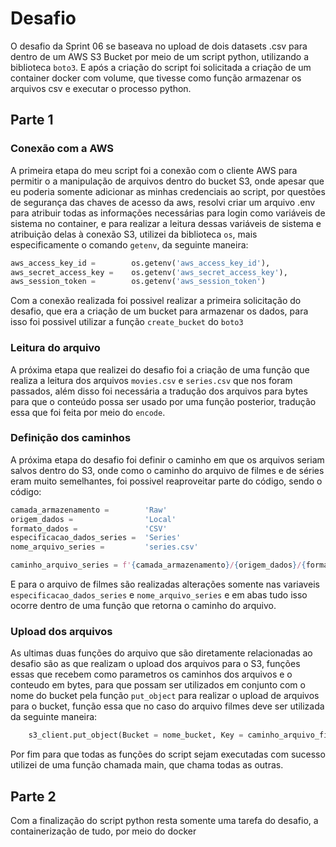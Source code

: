 # Desafio

O desafio da Sprint 06 se baseava no upload de dois datasets .csv para dentro de um AWS S3 Bucket por meio de um script python, utilizando a biblioteca `boto3`. E após a criação do script foi solicitada a criação de um container docker com volume, que tivesse como função armazenar os arquivos csv e executar o processo python.

## Parte 1

### Conexão com a AWS

A primeira etapa do meu script foi a conexão com o cliente AWS para permitir o a manipulação de arquivos dentro do bucket S3, onde apesar que eu poderia somente adicionar as minhas credenciais ao script, por questões de segurança das chaves de acesso da aws, resolvi criar um arquivo .env para atribuir todas as informações necessárias para login como variáveis de sistema no container, e para realizar a leitura dessas variáveis de sistema e atribuição delas à conexão S3, utilizei da biblioteca `os`, mais especificamente o comando `getenv`, da seguinte maneira:

```py
aws_access_key_id =        os.getenv('aws_access_key_id'),
aws_secret_access_key =    os.getenv('aws_secret_access_key'),
aws_session_token =        os.getenv('aws_session_token')
```

Com a conexão realizada foi possivel realizar a primeira solicitação do desafio, que era a criação de um bucket para armazenar os dados, para isso foi possivel utilizar a função `create_bucket` do `boto3`

### Leitura do arquivo

A próxima etapa que realizei do desafio foi a criação de uma função que realiza a leitura dos arquivos `movies.csv` e `series.csv` que nos foram passados, além disso foi necessária a tradução dos arquivos para bytes para que o conteúdo possa ser usado por uma função posterior, tradução essa que foi feita por meio do `encode`.

### Definição dos caminhos

A próxima etapa do desafio foi definir o caminho em que os arquivos seriam salvos dentro do S3, onde como o caminho do arquivo de filmes e de séries eram muito semelhantes, foi possivel reaproveitar parte do código, sendo o código:

```py
camada_armazenamento =        'Raw'
origem_dados =                'Local'
formato_dados =               'CSV'
especificacao_dados_series =  'Series'
nome_arquivo_series =         'series.csv'

caminho_arquivo_series = f'{camada_armazenamento}/{origem_dados}/{formato_dados}/{especificacao_dados_series}/{ano_atual}/{mes_atual}/{dia_atual}/{nome_arquivo_series}'
```

E para o arquivo de filmes são realizadas alterações somente nas variaveis `especificacao_dados_series` e `nome_arquivo_series` e em abas tudo isso ocorre dentro de uma função que retorna o caminho do arquivo.


### Upload dos arquivos

As ultimas duas funções do arquivo que são diretamente relacionadas ao desafio são as que realizam o upload dos arquivos para o S3, funções essas que recebem como parametros os caminhos dos arquivos e o conteudo em bytes, para que possam ser utilizados em conjunto com o nome do bucket pela função `put_object` para realizar o upload de arquivos para o bucket, função essa que no caso do arquivo filmes deve ser utilizada da seguinte maneira:

```py
    s3_client.put_object(Bucket = nome_bucket, Key = caminho_arquivo_filmes, Body = filmes_csv_bytes)
```

Por fim para que todas as funções do script sejam executadas com sucesso utilizei de uma função chamada main, que chama todas as outras.

## Parte 2

Com a finalização do script python resta somente uma tarefa do desafio, a containerização de tudo, por meio do docker